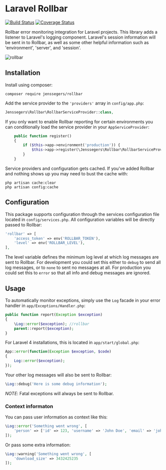 Laravel Rollbar
===============

[![Build Status](http://img.shields.io/travis/jenssegers/laravel-rollbar.svg)](https://travis-ci.org/jenssegers/laravel-rollbar) [![Coverage Status](http://img.shields.io/coveralls/jenssegers/laravel-rollbar.svg)](https://coveralls.io/r/jenssegers/laravel-rollbar)

Rollbar error monitoring integration for Laravel projects. This library adds a listener to Laravel's logging component. Laravel's session information will be sent in to Rollbar, as well as some other helpful information such as 'environment', 'server', and 'session'.

![rollbar](https://d37gvrvc0wt4s1.cloudfront.net/static/img/features-dashboard1.png?ts=1361907905)

Installation
------------

Install using composer:

```
composer require jenssegers/rollbar
```

Add the service provider to the `'providers'` array in `config/app.php`:

```php
Jenssegers\Rollbar\RollbarServiceProvider::class,
```
    
If you only want to enable Rollbar reporting for certain environments you can conditionally load the service provider in your `AppServiceProvider`:

```php
    public function register()
    {
        if ($this->app->environment('production')) {
            $this->app->register(\Jenssegers\Rollbar\RollbarServiceProvider::class);
        }
    }
```

Service providers and configuration gets cached. If you've added Rollbar and nothing shows up you may need to bust the cache with:

```
php artisan cache:clear
php artisan config:cache
```

Configuration
-------------

This package supports configuration through the services configuration file located in `config/services.php`. All configuration variables will be directly passed to Rollbar:

```php
'rollbar' => [
    'access_token' => env('ROLLBAR_TOKEN'),
    'level' => env('ROLLBAR_LEVEL'),
],
```

The level variable defines the minimum log level at which log messages are sent to Rollbar. For development you could set this either to `debug` to send all log messages, or to `none` to sent no messages at all. For production you could set this to `error` so that all info and debug messages are ignored.

Usage
-----

To automatically monitor exceptions, simply use the `Log` facade in your error handler in `app/Exceptions/Handler.php`:

```php
public function report(Exception $exception)
{
    \Log::error($exception); //rollbar
    parent::report($exception);
}
```


For Laravel 4 installations, this is located in `app/start/global.php`:

```php
App::error(function(Exception $exception, $code)
{
    Log::error($exception);
});
```

Your other log messages will also be sent to Rollbar:

```php
\Log::debug('Here is some debug information');
```

*NOTE*: Fatal exceptions will always be sent to Rollbar.

### Context informaton

You can pass user information as context like this:

```php
\Log::error('Something went wrong', [
    'person' => ['id' => 123, 'username' => 'John Doe', 'email' => 'john@doe.com']
]);
```

Or pass some extra information:

```php
\Log::warning('Something went wrong', [
    'download_size' => 3432425235
]);
```
